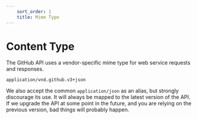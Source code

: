 ```yaml
---
    sort_order: 1
    title: Mime Type
---
```


# Content Type

The GitHub API uses a vendor-specific mime type for web service requests and responses.

    application/vnd.github.v3+json

We also accept the common `application/json` as an alias, but strongly discourage its use. It will always be mapped to the latest version of the API. If we upgrade the API at some point in the future, and you are relying on the previous version, bad things will probably happen.


